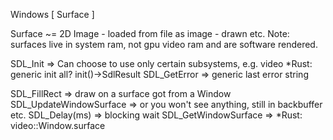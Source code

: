 
Windows [ Surface ]


Surface ~= 2D Image
        - loaded from file as image
        - drawn etc.
    Note: surfaces live in system ram, not gpu video ram and are software rendered.

SDL_Init => Can choose to use only certain subsystems, e.g. video
    *Rust: generic init all? init()->SdlResult<Sdl>
SDL_GetError => generic last error string

SDL_FillRect => draw on a surface got from a Window
SDL_UpdateWindowSurface => or you won't see anything, still in backbuffer etc.
SDL_Delay(ms) => blocking wait
SDL_GetWindowSurface =>
    *Rust: video::Window.surface
